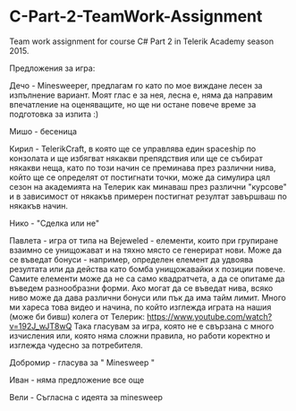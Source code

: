 ﻿# C-Part-2-TeamWork-Assignment
Team work assignment for course C# Part 2 in Telerik Academy season 2015.

Предложения за игра:

Дечо - Мinesweeper, предлагам го като по мое виждане лесен за изпълнение вариант.
Моят глас е за нея, лесна е, няма да направим впечатление на оценяващите,
но ще ни остане повече време за подготовка за изпита :)

Мишо - бесеница

Кирил - TelerikCraft, в която ще се управлява един spaceship по конзолата и ще избягват някакви препядствия или ще се събират някакви неща,
като по този начин се преминава през различни нива, който ще се определят от постигнати точки, може да симулира цял сезон на академията на
Телерик как минаваш през различни "курсове" и в зависимост от някакъв примерен постигнат резултат завършваш по някакъв начин. 

Нико - "Сделка или не"

Павлета - игра от типа на Bejeweled - елементи, които при групиране взаимно се унищожават и на тяхно място се генерират нови. Може да се въведат бонуси - например, определен елемент да удвоява резултата или да действа като бомба унищожавайки х позиции повече. Самите елементи може да не са само квадратчета, а да се опитаме да въведем разнообразни форми. Ако могат да се въведат нива, всяко ниво може да дава различни бонуси или пък да има тайм лимит. Много ми хареса това видео и начина, по който изглежда играта на нашия (може би бивш) колега от Телерик: 
https://www.youtube.com/watch?v=192J_wJT8wQ
Така гласувам за игра, която не е свързана с много изчисления или, която няма сложни правила, но работи коректно и изглежда чудесно за потребителя.

Добромир - гласува за " Minesweep "

Иван - няма предложение все още

Вели - Съгласна с идеята за minesweep
